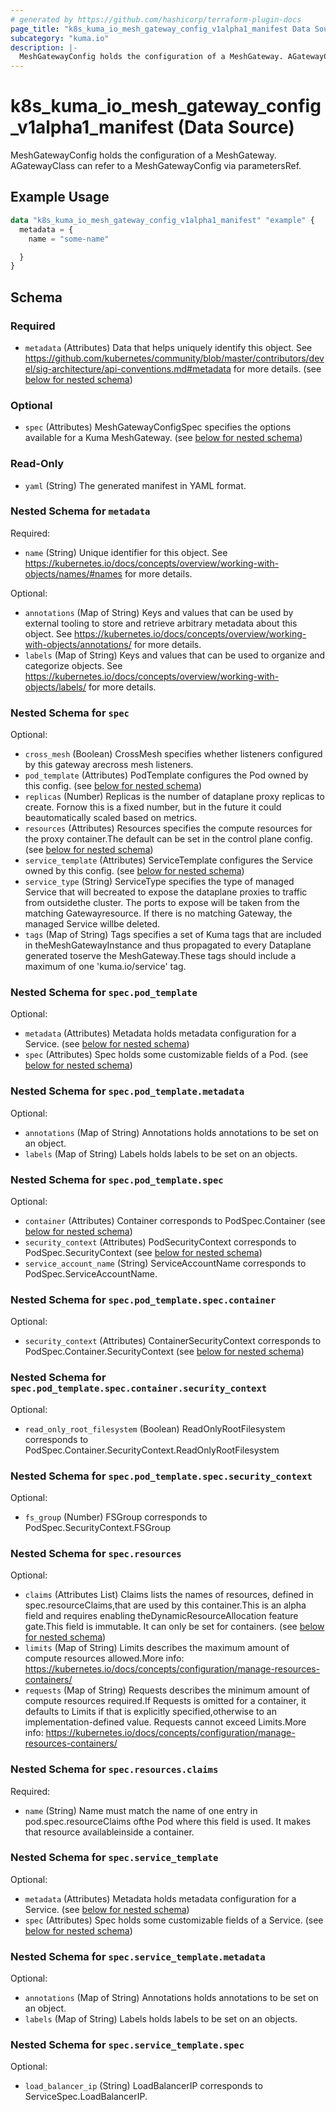 ```yaml
---
# generated by https://github.com/hashicorp/terraform-plugin-docs
page_title: "k8s_kuma_io_mesh_gateway_config_v1alpha1_manifest Data Source - terraform-provider-k8s"
subcategory: "kuma.io"
description: |-
  MeshGatewayConfig holds the configuration of a MeshGateway. AGatewayClass can refer to a MeshGatewayConfig via parametersRef.
---
```


# k8s_kuma_io_mesh_gateway_config_v1alpha1_manifest (Data Source)

MeshGatewayConfig holds the configuration of a MeshGateway. AGatewayClass can refer to a MeshGatewayConfig via parametersRef.

## Example Usage

```terraform
data "k8s_kuma_io_mesh_gateway_config_v1alpha1_manifest" "example" {
  metadata = {
    name = "some-name"

  }
}
```

<!-- schema generated by tfplugindocs -->
## Schema

### Required

- `metadata` (Attributes) Data that helps uniquely identify this object. See https://github.com/kubernetes/community/blob/master/contributors/devel/sig-architecture/api-conventions.md#metadata for more details. (see [below for nested schema](#nestedatt--metadata))

### Optional

- `spec` (Attributes) MeshGatewayConfigSpec specifies the options available for a Kuma MeshGateway. (see [below for nested schema](#nestedatt--spec))

### Read-Only

- `yaml` (String) The generated manifest in YAML format.

<a id="nestedatt--metadata"></a>
### Nested Schema for `metadata`

Required:

- `name` (String) Unique identifier for this object. See https://kubernetes.io/docs/concepts/overview/working-with-objects/names/#names for more details.

Optional:

- `annotations` (Map of String) Keys and values that can be used by external tooling to store and retrieve arbitrary metadata about this object. See https://kubernetes.io/docs/concepts/overview/working-with-objects/annotations/ for more details.
- `labels` (Map of String) Keys and values that can be used to organize and categorize objects. See https://kubernetes.io/docs/concepts/overview/working-with-objects/labels/ for more details.


<a id="nestedatt--spec"></a>
### Nested Schema for `spec`

Optional:

- `cross_mesh` (Boolean) CrossMesh specifies whether listeners configured by this gateway arecross mesh listeners.
- `pod_template` (Attributes) PodTemplate configures the Pod owned by this config. (see [below for nested schema](#nestedatt--spec--pod_template))
- `replicas` (Number) Replicas is the number of dataplane proxy replicas to create. Fornow this is a fixed number, but in the future it could beautomatically scaled based on metrics.
- `resources` (Attributes) Resources specifies the compute resources for the proxy container.The default can be set in the control plane config. (see [below for nested schema](#nestedatt--spec--resources))
- `service_template` (Attributes) ServiceTemplate configures the Service owned by this config. (see [below for nested schema](#nestedatt--spec--service_template))
- `service_type` (String) ServiceType specifies the type of managed Service that will becreated to expose the dataplane proxies to traffic from outsidethe cluster. The ports to expose will be taken from the matching Gatewayresource. If there is no matching Gateway, the managed Service willbe deleted.
- `tags` (Map of String) Tags specifies a set of Kuma tags that are included in theMeshGatewayInstance and thus propagated to every Dataplane generated toserve the MeshGateway.These tags should include a maximum of one 'kuma.io/service' tag.

<a id="nestedatt--spec--pod_template"></a>
### Nested Schema for `spec.pod_template`

Optional:

- `metadata` (Attributes) Metadata holds metadata configuration for a Service. (see [below for nested schema](#nestedatt--spec--pod_template--metadata))
- `spec` (Attributes) Spec holds some customizable fields of a Pod. (see [below for nested schema](#nestedatt--spec--pod_template--spec))

<a id="nestedatt--spec--pod_template--metadata"></a>
### Nested Schema for `spec.pod_template.metadata`

Optional:

- `annotations` (Map of String) Annotations holds annotations to be set on an object.
- `labels` (Map of String) Labels holds labels to be set on an objects.


<a id="nestedatt--spec--pod_template--spec"></a>
### Nested Schema for `spec.pod_template.spec`

Optional:

- `container` (Attributes) Container corresponds to PodSpec.Container (see [below for nested schema](#nestedatt--spec--pod_template--spec--container))
- `security_context` (Attributes) PodSecurityContext corresponds to PodSpec.SecurityContext (see [below for nested schema](#nestedatt--spec--pod_template--spec--security_context))
- `service_account_name` (String) ServiceAccountName corresponds to PodSpec.ServiceAccountName.

<a id="nestedatt--spec--pod_template--spec--container"></a>
### Nested Schema for `spec.pod_template.spec.container`

Optional:

- `security_context` (Attributes) ContainerSecurityContext corresponds to PodSpec.Container.SecurityContext (see [below for nested schema](#nestedatt--spec--pod_template--spec--container--security_context))

<a id="nestedatt--spec--pod_template--spec--container--security_context"></a>
### Nested Schema for `spec.pod_template.spec.container.security_context`

Optional:

- `read_only_root_filesystem` (Boolean) ReadOnlyRootFilesystem corresponds to PodSpec.Container.SecurityContext.ReadOnlyRootFilesystem



<a id="nestedatt--spec--pod_template--spec--security_context"></a>
### Nested Schema for `spec.pod_template.spec.security_context`

Optional:

- `fs_group` (Number) FSGroup corresponds to PodSpec.SecurityContext.FSGroup




<a id="nestedatt--spec--resources"></a>
### Nested Schema for `spec.resources`

Optional:

- `claims` (Attributes List) Claims lists the names of resources, defined in spec.resourceClaims,that are used by this container.This is an alpha field and requires enabling theDynamicResourceAllocation feature gate.This field is immutable. It can only be set for containers. (see [below for nested schema](#nestedatt--spec--resources--claims))
- `limits` (Map of String) Limits describes the maximum amount of compute resources allowed.More info: https://kubernetes.io/docs/concepts/configuration/manage-resources-containers/
- `requests` (Map of String) Requests describes the minimum amount of compute resources required.If Requests is omitted for a container, it defaults to Limits if that is explicitly specified,otherwise to an implementation-defined value. Requests cannot exceed Limits.More info: https://kubernetes.io/docs/concepts/configuration/manage-resources-containers/

<a id="nestedatt--spec--resources--claims"></a>
### Nested Schema for `spec.resources.claims`

Required:

- `name` (String) Name must match the name of one entry in pod.spec.resourceClaims ofthe Pod where this field is used. It makes that resource availableinside a container.



<a id="nestedatt--spec--service_template"></a>
### Nested Schema for `spec.service_template`

Optional:

- `metadata` (Attributes) Metadata holds metadata configuration for a Service. (see [below for nested schema](#nestedatt--spec--service_template--metadata))
- `spec` (Attributes) Spec holds some customizable fields of a Service. (see [below for nested schema](#nestedatt--spec--service_template--spec))

<a id="nestedatt--spec--service_template--metadata"></a>
### Nested Schema for `spec.service_template.metadata`

Optional:

- `annotations` (Map of String) Annotations holds annotations to be set on an object.
- `labels` (Map of String) Labels holds labels to be set on an objects.


<a id="nestedatt--spec--service_template--spec"></a>
### Nested Schema for `spec.service_template.spec`

Optional:

- `load_balancer_ip` (String) LoadBalancerIP corresponds to ServiceSpec.LoadBalancerIP.
